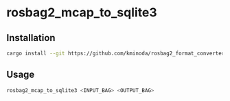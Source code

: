 # rosbag2_mcap_to_sqlite3

## Installation

```bash
cargo install --git https://github.com/kminoda/rosbag2_format_converter_rs.git
```

## Usage

```bash
rosbag2_mcap_to_sqlite3 <INPUT_BAG> <OUTPUT_BAG>
```
